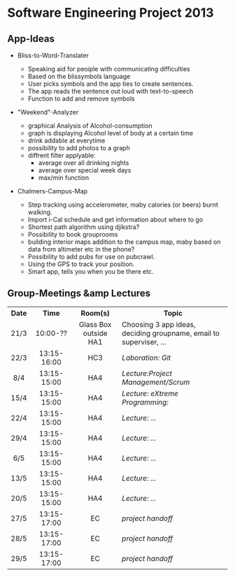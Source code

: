 Software Engineering Project 2013
==================================

App-Ideas
---------

* Bliss-to-Word-Translater
  * Speaking aid for peoiple with communicating difficulties
  * Based on the blissymbols language
  * User picks symbols and the app ties to create sentences.
  * The app reads the sentence out loud with text-to-speech
  * Function to add and remove symbols

* "Weekend"-Analyzer
  * graphical Analysis of Alcohol-consumption
  * graph is displaying Alcohol level of body at a certain time
  * drink addable at everytime
  * possibility to add photos to a graph
  * diffrent filter applyable:
      * average over all drinking nights
      * average over special week days
      * max/min function

* Chalmers-Campus-Map
  * Step tracking using accelerometer, maby calories (or beers) burnt walking.
  * Import i-Cal schedule and get information about where to go
  * Shortest path algorithm using djikstra?
  * Possibility to book grouprooms
  * building interior maps addition to the campus map, maby based on data from altimeter etc in the phone?
  * Possibility to add pubs for use on pubcrawl.
  * Using the GPS to track your position. 
  * Smart app, tells you when you be there etc.

Group-Meetings &amp Lectures
---------------------------
<table>
<tr>
<th align="center">Date</th>
<th align="center">Time</th>
<th align="center">Room(s)</th>
<th>Topic</th>
</tr>
<tr>
<td align="center">21/3</td>
<td align="center">10:00-??</td>
<td align="center">Glass Box outside HA1</td>
<td>Choosing 3 app ideas, deciding groupname, email to superviser, ...</td>
</tr>
<tr>
<td align="center">22/3</td>
<td align="center">13:15-16:00</td>
<td align="center">HC3</td>
<td><i>Laboration: Git</i></td>
</tr>
<tr>
<td align="center">8/4</td>
<td align="center">13:15-15:00</td>
<td align="center">HA4</td>
<td><i>Lecture:Project Management/Scrum</i></td>
</tr>
<tr>
<td align="center">15/4</td>
<td align="center">13:15-15:00</td>
<td align="center">HA4</td>
<td><i>Lecture: eXtreme Programming:</i></td>
</tr>
<tr>
<td align="center">22/4</td>
<td align="center">13:15-15:00</td>
<td align="center">HA4</td>
<td><i>Lecture: ...</i></td>
</tr>
<tr>
<td align="center">29/4</td>
<td align="center">13:15-15:00</td>
<td align="center">HA4</td>
<td><i>Lecture: ...</i></td>
</tr>
<tr>
<td align="center">6/5</td>
<td align="center">13:15-15:00</td>
<td align="center">HA4</td>
<td><i>Lecture: ...</i></td>
</tr>
<tr>
<td align="center">13/5</td>
<td align="center">13:15-15:00</td>
<td align="center">HA4</td>
<td><i>Lecture: ...</i></td>
</tr>
<tr>
<td align="center">20/5</td>
<td align="center">13:15-15:00</td>
<td align="center">HA4</td>
<td><i>Lecture: ...</i></td>
</tr>
<tr>
<td align="center">27/5</td>
<td align="center">13:15-17:00</td>
<td align="center">EC</td>
<td><i>project handoff</i></td>
</tr>
<tr>
<td align="center">28/5</td>
<td align="center">13:15-17:00</td>
<td align="center">EC</td>
<td><i>project handoff</i></td>
</tr>
<tr>
<td align="center">29/5</td>
<td align="center">13:15-17:00</td>
<td align="center">EC</td>
<td><i>project handoff</i></td>
</tr>
</table>
